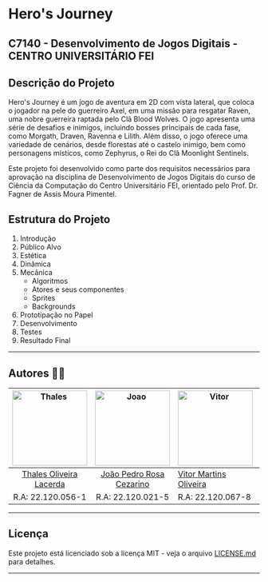 # Hero's Journey

## C7140 - Desenvolvimento de Jogos Digitais - CENTRO UNIVERSITÁRIO FEI

## Descrição do Projeto

Hero's Journey é um jogo de aventura em 2D com vista lateral, que coloca o jogador na pele do guerreiro Axel, em uma missão para resgatar Raven, uma nobre guerreira raptada pelo Clã Blood Wolves. O jogo apresenta uma série de desafios e inimigos, incluindo bosses principais de cada fase, como Morgath, Draven, Ravenna e Lilith. Além disso, o jogo oferece uma variedade de cenários, desde florestas até o castelo inimigo, bem como personagens místicos, como Zephyrus, o Rei do Clã Moonlight Sentinels.

Este projeto foi desenvolvido como parte dos requisitos necessários para aprovação na disciplina de Desenvolvimento de Jogos Digitais do curso de Ciência da Computação do Centro Universitário FEI, orientado pelo Prof. Dr. Fagner de Assis Moura Pimentel.

## Estrutura do Projeto

1. Introdução
2. Público Alvo
3. Estética
4. Dinâmica
5. Mecânica
   - Algoritmos
   - Atores e seus componentes
   - Sprites
   - Backgrounds
6. Prototipação no Papel
7. Desenvolvimento
8. Testes
9. Resultado Final
***

## Autores 👨‍💻
| <img src="https://avatars.githubusercontent.com/u/63318165?v=4" alt="Thales" width="150"/> | <img src="https://avatars.githubusercontent.com/u/69048604?v=4" alt="Joao" width="150"/> | <img src="https://avatars.githubusercontent.com/u/65295232?v=4" alt="Vitor" width="150"/> | <img src="https://avatars.githubusercontent.com/u/72151253?v=4" alt="Hugo" width="150"/> |
|:-------------------------------------------------------------------------------------------:|:-------------------------------------------------------------------------------------------:|---------------------------------------------------------------------------------------------|--------------------------------------------------------------------------------------------|
| [Thales Oliveira Lacerda](https://github.com/LacThales)                                 | [João Pedro Rosa Cezarino](https://github.com/akajhon)                                      | [Vitor Martins Oliveira](https://github.com/vihmar)                                         | [Hugo Linhares Oliveira](https://github.com/hugolinhareso)                                       |
| R.A: 22.120.056-1                                                                          | R.A: 22.120.021-5                                                                           | R.A: 22.120.067-8                                                                           | R.A: 22.120.046-2                                                                          |
***

## Licença

Este projeto está licenciado sob a licença MIT - veja o arquivo [LICENSE.md](LICENSE.md) para detalhes.
***
